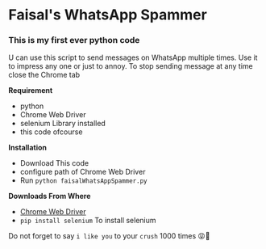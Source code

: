 # Faisal's WhatsApp Spammer
### This is my first ever python code

U can use this script to send messages on WhatsApp multiple times.
Use it to impress any one or just to annoy.
To stop sending message at any time close the Chrome tab

**Requirement**
  * python
  * Chrome Web Driver
  * selenium Library installed
  * this code ofcourse

**Installation**
  * Download This code
  * configure path of Chrome Web Driver
  * Run `python faisalWhatsAppSpammer.py`

**Downloads From Where**
  * [Chrome Web Driver](https://sites.google.com/a/chromium.org/chromedriver/getting-started)
  * `pip install selenium` To install selenium

Do not forget to say `i like you` to your `crush` 1000 times 😝🤣
